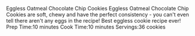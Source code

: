 Eggless Oatmeal Chocolate Chip Cookies
Eggless Oatmeal Chocolate Chip Cookies are soft, chewy and have the perfect consistency - you can't even tell there aren't any eggs in the recipe! Best eggless cookie recipe ever!
Prep Time:10 minutes   Cook Time:10 minutes   Servings:36 cookies        